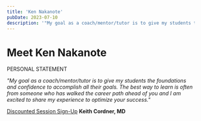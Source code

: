 ```yaml
---
title: 'Ken Nakanote'
pubDate: 2023-07-10
description: '"My goal as a coach/mentor/tutor is to give my students the foundations and confidence to accomplish all their goals. The best way to learn is often from s.'
---
```


# Meet Ken Nakanote

PERSONAL STATEMENT

_"My goal as a coach/mentor/tutor is to give my students the foundations and confidence to accomplish all their goals. The best way to learn is often from someone who has walked the career path ahead of you and I am excited to share my experience to optimize your success."_

[Discounted Session Sign-Up](/purchase-discounted-session/)
**Keith Cordner, MD**
